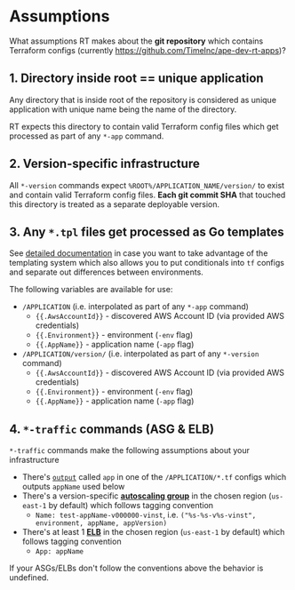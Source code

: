 # Assumptions

What assumptions RT makes about the **git repository** which contains Terraform configs
(currently https://github.com/TimeInc/ape-dev-rt-apps)?

## 1. Directory inside root == unique application

Any directory that is inside root of the repository is considered as unique application
with unique name being the name of the directory.

RT expects this directory to contain valid Terraform config files
which get processed as part of any `*-app` command.

## 2. Version-specific infrastructure

All `*-version` commands expect `%ROOT%/APPLICATION_NAME/version/` to exist
and contain valid Terraform config files. **Each git commit SHA** that touched
this directory is treated as a separate deployable version.

## 3. Any `*.tpl` files get processed as Go templates

See [detailed documentation](https://golang.org/pkg/text/template/) in case you want to take advantage
of the templating system which also allows you to put conditionals into `tf` configs and separate out
differences between environments.

The following variables are available for use:

 - `/APPLICATION` (i.e. interpolated as part of any `*-app` command)
   - `{{.AwsAccountId}}` - discovered AWS Account ID (via provided AWS credentials)
   - `{{.Environment}}` - environment (`-env` flag)
   - `{{.AppName}}` - application name (`-app` flag)
 - `/APPLICATION/version/` (i.e. interpolated as part of any `*-version` command)
   - `{{.AwsAccountId}}` - discovered AWS Account ID (via provided AWS credentials)
   - `{{.Environment}}` - environment (`-env` flag)
   - `{{.AppName}}` - application name (`-app` flag)

## 4. `*-traffic` commands (ASG & ELB)

`*-traffic` commands make the following assumptions about your infrastructure

 - There's [`output`](https://www.terraform.io/docs/configuration/outputs.html)
    called `app` in one of the `/APPLICATION/*.tf` configs which outputs `appName` used below
 - There's a version-specific [**autoscaling group**](https://www.terraform.io/docs/providers/aws/r/autoscaling_group.html) in the chosen region (`us-east-1` by default)
    which follows tagging convention
   - `Name: test-appName-v000000-vinst`, i.e. `("%s-%s-v%s-vinst", environment, appName, appVersion)`
 - There's at least 1 [**ELB**](https://www.terraform.io/docs/providers/aws/r/elb.html)
    in the chosen region (`us-east-1` by default) which follows tagging convention
   - `App: appName`

If your ASGs/ELBs don't follow the conventions above the behavior is undefined.
